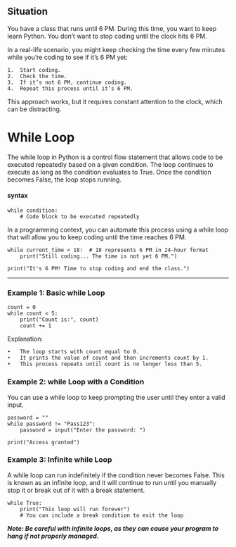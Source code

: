 ## Situation
You have a class that runs until 6 PM. During this time, you want to keep learn Python. You don’t want to stop coding until the clock hits 6 PM.


In a real-life scenario, you might keep checking the time every few minutes while you’re coding to see if it’s 6 PM yet:

	1.	Start coding.
	2.	Check the time.
	3.	If it’s not 6 PM, continue coding.
	4.	Repeat this process until it’s 6 PM.

This approach works, but it requires constant attention to the clock, which can be distracting.

# While Loop
The while loop in Python is a control flow statement that allows code to be executed repeatedly based on a given condition. The loop continues to execute as long as the condition evaluates to True. Once the condition becomes False, the loop stops running.

#### syntax
```
while condition:
    # Code block to be executed repeatedly
```

In a programming context, you can automate this process using a while loop that will allow you to keep coding until the time reaches 6 PM.

```
while current_time < 18:  # 18 represents 6 PM in 24-hour format
    print("Still coding... The time is not yet 6 PM.")

print("It's 6 PM! Time to stop coding and end the class.")
```

---

### Example 1: Basic while Loop

```
count = 0
while count < 5:
    print("Count is:", count)
    count += 1
```
Explanation:

	•	The loop starts with count equal to 0.
	•	It prints the value of count and then increments count by 1.
	•	This process repeats until count is no longer less than 5.


### Example 2: while Loop with a Condition
You can use a while loop to keep prompting the user until they enter a valid input.

```
password = ""
while password != "Pass123":
    password = input("Enter the password: ")

print("Access granted")
```


### Example 3: Infinite while Loop
A while loop can run indefinitely if the condition never becomes False. This is known as an infinite loop, and it will continue to run until you manually stop it or break out of it with a break statement.

```
while True:
    print("This loop will run forever")
    # You can include a break condition to exit the loop
```

***Note: Be careful with infinite loops, as they can cause your program to hang if not properly managed.***


